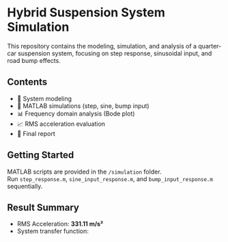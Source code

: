 # Hybrid Suspension System Simulation

This repository contains the modeling, simulation, and analysis of a quarter-car suspension system, focusing on step response, sinusoidal input, and road bump effects.

## Contents
- 📐 System modeling
- 🧪 MATLAB simulations (step, sine, bump input)
- 📊 Frequency domain analysis (Bode plot)
- 📈 RMS acceleration evaluation
- 📝 Final report

## Getting Started
MATLAB scripts are provided in the `/simulation` folder.  
Run `step_response.m`, `sine_input_response.m`, and `bump_input_response.m` sequentially.

## Result Summary
- RMS Acceleration: **331.11 m/s²**
- System transfer function:
